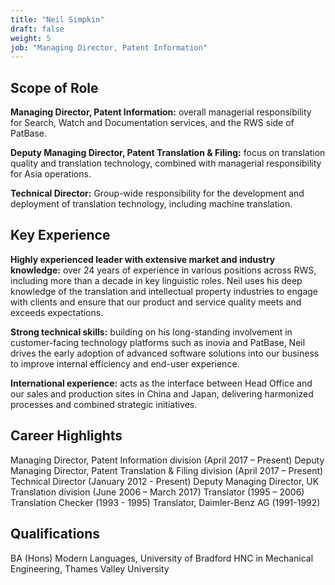 ```yaml
---
title: "Neil Simpkin"
draft: false
weight: 5
job: "Managing Director, Patent Information"
---
```

## Scope of Role
**Managing Director, Patent Information:** overall managerial responsibility for Search, Watch and Documentation services, and the RWS side of PatBase.

**Deputy Managing Director, Patent Translation & Filing:** focus on translation quality and translation technology, combined with managerial responsibility for Asia operations.

**Technical Director:** Group-wide responsibility for the development and deployment of translation technology, including machine translation.

## Key Experience
**Highly experienced leader with extensive market and industry knowledge:** over 24 years of experience in various positions across RWS, including more than a decade in key linguistic roles. Neil uses his deep knowledge of the translation and intellectual property industries to engage with clients and ensure that our product and service quality meets and exceeds expectations.

**Strong technical skills:** building on his long-standing involvement in customer-facing technology platforms such as inovia and PatBase, Neil drives the early adoption of advanced software solutions into our business to improve internal efficiency and end-user experience.

**International experience:** acts as the interface between Head Office and our sales and production sites in China and Japan, delivering harmonized processes and combined strategic initiatives.

## Career Highlights
Managing Director, Patent Information division (April 2017 – Present)
Deputy Managing Director, Patent Translation & Filing division (April 2017 – Present)
Technical Director (January 2012 - Present)
Deputy Managing Director, UK Translation division (June 2006 – March 2017)
Translator (1995 – 2006)
Translation Checker (1993 - 1995)
Translator, Daimler-Benz AG (1991-1992)

## Qualifications
BA (Hons) Modern Languages, University of Bradford
HNC in Mechanical Engineering, Thames Valley University
